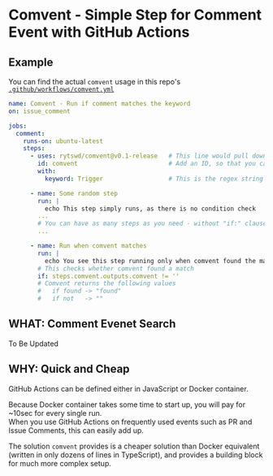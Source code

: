 # Comvent - Simple Step for Comment Event with GitHub Actions

## Example

You can find the actual `comvent` usage in this repo's [`.github/workflows/comvent.yml`](.github/workflows/comvent.yml)

```yaml
name: Comvent - Run if comment matches the keyword
on: issue_comment

jobs:
  comment:
    runs-on: ubuntu-latest
    steps:
      - uses: rytswd/comvent@v0.1-release   # This line would pull down the release version of comvent
        id: comvent                         # Add an ID, so that you can control your step later
        with:
          keyword: Trigger                  # This is the regex string to search in the comment

      - name: Some random step
        run: |
          echo This step simply runs, as there is no condition check
        ...
        # You can have as many steps as you need - without "if:" clause, these will run unconditionally
        ...

      - name: Run when comvent matches
        run: |
          echo You see this step running only when comvent found the matching keyword in the comment event
        # This checks whether comvent found a match
        if: steps.comvent.outputs.comvent != ''
        # Comvent returns the following values
        #   if found -> "found"
        #   if not   -> ""
```

## WHAT: Comment Evenet Search

To Be Updated

## WHY: Quick and Cheap

GitHub Actions can be defined either in JavaScript or Docker container.

Because Docker container takes some time to start up, you will pay for ~10sec for every single run.  
When you use GitHub Actions on frequently used events such as PR and Issue Comments, this can easily add up.

The solution `comvent` provides is a cheaper solution than Docker equivalent (written in only dozens of lines in TypeScript), and provides a building block for much more complex setup.
